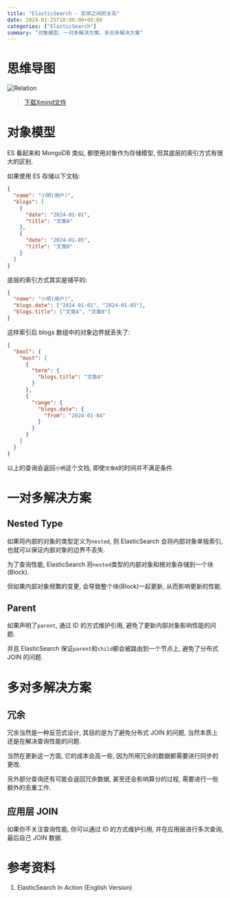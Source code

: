 ```yaml
---
title: "ElasticSearch - 实体之间的关系"
date: 2024-01-25T10:00:00+08:00
categories: ["ElasticSearch"]
summary: "对象模型、一对多解决方案、多对多解决方案"
---
```


# 思维导图

![Relation](https://dl.axlis.cn/blog/es/relation.png)

> [下载Xmind文件](https://dl.axlis.cn/blog/es/relation.xmind)

# 对象模型

ES 看起来和 MongoDB 类似, 都使用对象作为存储模型, 但其底层的索引方式有很大的区别.

如果使用 ES 存储以下文档:

```json
{
  "name": "小明(用户)",
  "blogs": [
    {
      "date": "2024-01-01",
      "title": "文章A"
    },
    {
      "date": "2024-01-05",
      "title": "文章B"
    }
  ]
}
```

底层的索引方式其实是铺平的:

```json
{
  "name": "小明(用户)",
  "blogs.date": ["2024-01-01", "2024-01-05"],
  "blogs.title": ["文章A", "文章B"]
}
```

这样索引后 blogs 数组中的对象边界就丢失了:

```json
{
  "bool": {
    "must": [
      {
        "term": {
          "blogs.title": "文章A"
        }
      },
      {
        "range": {
          "blogs.date": {
            "from": "2024-01-04"
          }
        }
      }
    ]
  }
}
```

以上的查询会返回`小明`这个文档, 即使`文章A`的时间并不满足条件.

# 一对多解决方案

## Nested Type

如果将内部的对象的类型定义为`nested`, 则 ElasticSearch 会将内部对象单独索引, 也就可以保证内部对象的边界不丢失.

为了查询性能, ElasticSearch 将`nested`类型的内部对象和根对象存储到一个块(Block).

但如果内部对象频繁的变更, 会导致整个块(Block)一起更新, 从而影响更新的性能.

## Parent

如果声明了`parent`, 通过 ID 的方式维护引用, 避免了更新内部对象影响性能的问题.

并且 ElasticSearch 保证`parent`和`child`都会被路由到一个节点上, 避免了分布式 JOIN 的问题.

# 多对多解决方案

## 冗余

冗余当然是一种反范式设计, 其目的是为了避免分布式 JOIN 的问题, 当然本质上还是在解决查询性能的问题.

当然在更新这一方面, 它的成本会高一些, 因为所用冗余的数据都需要进行同步的更改.

另外部分查询还有可能会返回冗余数据, 甚至还会影响算分的过程, 需要进行一些额外的去重工作.

## 应用层 JOIN

如果你不关注查询性能, 你可以通过 ID 的方式维护引用, 并在应用层进行多次查询, 最后自己 JOIN 数据.

# 参考资料

1. ElasticSearch In Action (English Version)
